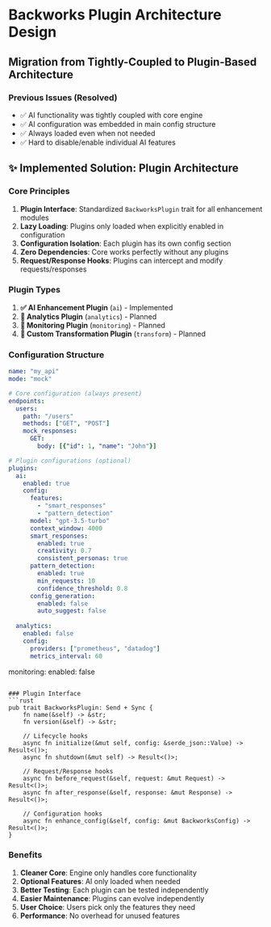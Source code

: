 # Backworks Plugin Architecture Design

## Migration from Tightly-Coupled to Plugin-Based Architecture

### Previous Issues (Resolved)
- ✅ AI functionality was tightly coupled with core engine
- ✅ AI configuration was embedded in main config structure
- ✅ Always loaded even when not needed
- ✅ Hard to disable/enable individual AI features

## ✨ Implemented Solution: Plugin Architecture

### Core Principles
1. **Plugin Interface**: Standardized `BackworksPlugin` trait for all enhancement modules
2. **Lazy Loading**: Plugins only loaded when explicitly enabled in configuration
3. **Configuration Isolation**: Each plugin has its own config section
4. **Zero Dependencies**: Core works perfectly without any plugins
5. **Request/Response Hooks**: Plugins can intercept and modify requests/responses

### Plugin Types
1. **✅ AI Enhancement Plugin** (`ai`) - Implemented
2. **🔄 Analytics Plugin** (`analytics`) - Planned
3. **🔄 Monitoring Plugin** (`monitoring`) - Planned
4. **🔄 Custom Transformation Plugin** (`transform`) - Planned

### Configuration Structure
```yaml
name: "my_api"
mode: "mock"

# Core configuration (always present)
endpoints:
  users:
    path: "/users"
    methods: ["GET", "POST"]
    mock_responses:
      GET:
        body: [{"id": 1, "name": "John"}]

# Plugin configurations (optional)
plugins:
  ai:
    enabled: true
    config:
      features:
        - "smart_responses"
        - "pattern_detection"
      model: "gpt-3.5-turbo"
      context_window: 4000
      smart_responses:
        enabled: true
        creativity: 0.7
        consistent_personas: true
      pattern_detection:
        enabled: true
        min_requests: 10
        confidence_threshold: 0.8
      config_generation:
        enabled: false
        auto_suggest: false
      
  analytics:
    enabled: false
    config:
      providers: ["prometheus", "datadog"]
      metrics_interval: 60
```
    
  monitoring:
    enabled: false
```

### Plugin Interface
```rust
pub trait BackworksPlugin: Send + Sync {
    fn name(&self) -> &str;
    fn version(&self) -> &str;
    
    // Lifecycle hooks
    async fn initialize(&mut self, config: &serde_json::Value) -> Result<()>;
    async fn shutdown(&mut self) -> Result<()>;
    
    // Request/Response hooks
    async fn before_request(&self, request: &mut Request) -> Result<()>;
    async fn after_response(&self, response: &mut Response) -> Result<()>;
    
    // Configuration hooks
    async fn enhance_config(&self, config: &mut BackworksConfig) -> Result<()>;
}
```

### Benefits
1. **Cleaner Core**: Engine only handles core functionality
2. **Optional Features**: AI only loaded when needed
3. **Better Testing**: Each plugin can be tested independently
4. **Easier Maintenance**: Plugins can evolve independently
5. **User Choice**: Users pick only the features they need
6. **Performance**: No overhead for unused features
